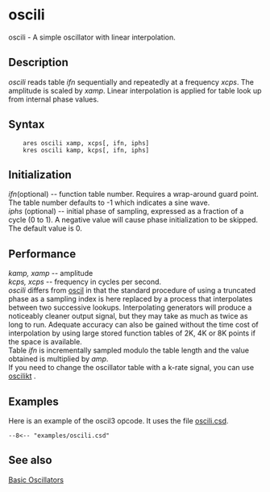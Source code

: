 <!--
id:oscili
category:Signal Generators:Basic Oscillators
-->
# **oscili**
oscili - A simple oscillator with linear interpolation.  

## Description
_oscili_ reads table _ifn_ sequentially and repeatedly at a frequency _xcps_. The amplitude is scaled by _xamp_. Linear interpolation is applied for table look up from internal phase values.  

## Syntax
```csound-orc
    ares oscili xamp, xcps[, ifn, iphs]
    kres oscili kamp, kcps[, ifn, iphs]
```

## Initialization
_ifn_(optional) -- function table number. Requires a wrap-around guard point. The table number defaults to -1 which indicates a sine wave.  
_iphs_ (optional) -- initial phase of sampling, expressed as a fraction of a cycle (0 to 1). A negative value will cause phase initialization to be skipped. The default value is 0.  

## Performance
_kamp, xamp_ -- amplitude  
_kcps, xcps_ -- frequency in cycles per second.  
_oscili_ differs from  [oscil](../oscil)  in that the standard procedure of using a truncated phase as a sampling index is here replaced by a process that interpolates between two successive lookups. Interpolating generators will produce a noticeably cleaner output signal, but they may take as much as twice as long to run. Adequate accuracy can also be gained without the time cost of interpolation by using large stored function tables of 2K, 4K or 8K points if the space is available.  
Table _ifn_ is incrementally sampled modulo the table length and the value obtained is multiplied by _amp_.  
If you need to change the oscillator table with a k-rate signal, you can use  [oscilikt](../oscilikt) .  

## Examples
Here is an example of the oscil3 opcode. It uses the file [oscili.csd](../../examples/oscili.csd).  

``` csound-csd title="Example of the oscili opcode" linenums="1"
--8<-- "examples/oscili.csd"
```
  
## See also
[Basic Oscillators](../../siggen/basic)  

